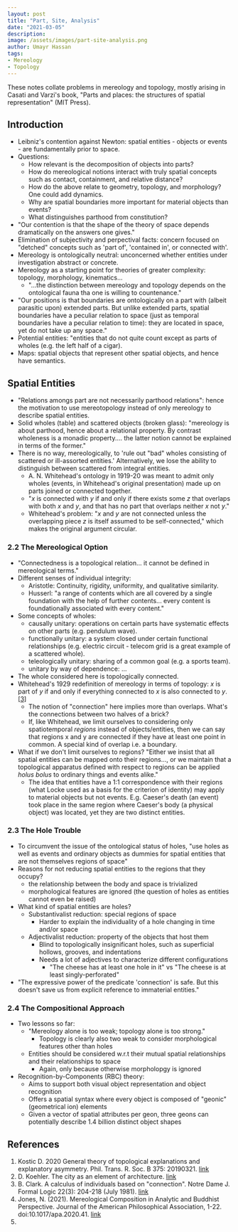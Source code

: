 ```yaml
---
layout: post
title: "Part, Site, Analysis"
date: "2021-03-05"
description:
image: /assets/images/part-site-analysis.png
author: Umayr Hassan
tags:
- Mereology
- Topology
---
```


These notes collate problems in mereology and topology, mostly arising in Casati and Varzi's book, 
"Parts and places: the structures of spatial representation" (MIT Press).

## Introduction 

* Leibniz's contention against Newton: spatial entities - objects or events - are fundamentally
prior to space.
* Questions:
  * How relevant is the decomposition of objects into parts?
  * How do mereological notions interact with truly spatial concepts such as contact, containment,
  and relative distance?
  * How do the above relate to geometry, topology, and morphology? One could add dynamics.
  * Why are spatial boundaries more important for material objects than events?
  * What distinguishes parthood from constitution?
* "Our contention is that the shape of the theory of space depends dramatically on the answers one gives."
* Elimination of subjectivity and perpectival facts: concern focused on "detched" concepts such as
'part of', 'contained in', or connected with'.
* Mereology is ontologically neutral: unconcerned whether entities under investigation abstract or concrete.
* Mereology as a starting point for theories of greater complexity: topology, morphology, kinematics...
  * "...the distinction between mereology and topology depends on the ontological fauna tha one is willing to countenance."
* "Our positions is that boundaries are ontologically on a part with (albeit parasitic upon) extended
parts. But unlike extended parts, spatial boundaries have a peculiar relation to space (just as temporal
boundaries have a peculiar relation to time): they are located in space, yet do not take up any space."
* Potential entities: "entities that do not quite count except as parts of wholes (e.g. the left half of a cigar).
* Maps: spatial objects that represent other spatial objects, and hence have semantics.

## Spatial Entities

* "Relations amongs part are not necessarily parthood relations": hence the motivation to use
mereotopology instead of only mereology to describe spatial entities.
* Solid wholes (table) and scattered objects (broken glass): "mereology is about parthood, hence
about a relational property. By contrast wholeness is a monadic property.... the latter notion 
cannot be explained in terms of the former."
* There is no way, mereologically, to 'rule out "bad" wholes consisting of scattered or 
  ill-assorted entities.' Alternatively, we lose the ability to distinguish between scattered from
  integral entities.
  * A. N. Whitehead's ontology in 1919-20 was meant to admit only wholes (events, in Whitehead's
  original presentation) made up on parts joined or connected together.
  * "_x_ is connected with _y_ if and only if there exists some _z_ that overlaps with both
  _x_ and _y_, and that has no part that overlaps neither _x_ not _y_."
  * Whitehead's problem: "_x_ and _y_ are not connected unless the overlapping piece _z_ is itself
  assumed to be self-connected," which makes the original argument circular.

### 2.2 The Mereological Option 

* "Connectedness is a topological relation... it cannot be defined in mereological terms."
* Different senses of individual integrity:
  * Aristotle: Continuity, rigidity, uniformity, and qualitative similarity.
  * Husserl: "a range of contents which are all covered by a single foundation with the help of
  further contents... every content is foundationally associated with every content."
* Some concepts of wholes:
  * causally unitary: operations on certain parts have systematic effects on other parts 
  (e.g. pendulum wave).
  * functionally unitary: a system closed under certain functional relationships 
  (e.g. electric circuit - telecom grid is a great example of a scattered whole).
  * teleologically unitary: sharing of a common goal (e.g. a sports team).
  * unitary by way of dependence: ...
* The whole considered here is topologically connected.
* Whitehead's 1929 redefinition of mereology in terms of topology: _x_ is part of _y_ if and only
if everything connected to _x_ is also connected to _y_. [[3]](#ref3)
  * The notion of "connection" here implies more than overlaps. What's the connections between two
  halves of a brick?
  * If, like Whitehead, we limit ourselves to considering only spatiotemporal _regions_ instead of
  objects/entities, then we can say that regions x and y are connected if they have at least one
  point in common. A special kind of overlap i.e. a boundary.
* What if we don't limit ourselves to regions? "Either we insist that all spatial entities can be
mapped onto their regions..., or we maintain that a topological apparatus defined with respect to
regions can be applied _holus bolus_ to ordinary things and events alike." 
  * The idea that entities have a 1:1 correspondence with their regions (what Locke used as a basis
  for the criterion of identity) may apply to material objects but not events. E.g. Caeser's
  death (an event) took place in the same region where Caeser's body (a physical object) was located,
  yet they are two distinct entities.

### 2.3 The Hole Trouble 

* To circumvent the issue of the ontological status of holes, "use holes as well as events and
  ordinary objects as dummies for spatial entities that are not themselves regions of space"
* Reasons for not reducing spatial entities to the regions that they occupy?
  * the relationship between the body and space is trivialized
  * morphological features are ignored (the question of holes as entities cannot even be raised)
* What kind of spatial entities are holes?
  * Substantivalist reduction: special regions of space
    * Harder to explain the individuality of a hole changing in time and/or space
  * Adjectivalist reduction: property of the objects that host them
    * Blind to topologically insignificant holes, such as superficial hollows, grooves, and indentations
    * Needs a lot of adjectives to characterize different configurations
      * "The cheese has at least one hole in it" vs "The cheese is at least singly-perforated"
* "The expressive power of the predicate 'connection' is safe. But this doesn't save us from
  explicit reference to immaterial entities."
  
### 2.4 The Compositional Approach

* Two lessons so far:
  * "Mereology alone is too weak; topology alone is too strong."
    * Topology is clearly also two weak to consider morphological features other than holes
  * Entities should be considered w.r.t their mutual spatial relationships and their relationships to space
    * Again, only because otherwise morpholopgy is ignored
* Recognition-by-Components (RBC) theory:
  * Aims to support both visual object representation and object recognition
  * Offers a spatial syntax where every object is composed of "geonic" (geometrical ion) elements
  * Given a vector of spatial attributes per geon, three geons can potentially describe 1.4 billion
  distinct object shapes
  

## References
1. <a name="ref1"></a> Kostic D. 2020 General theory of topological explanations and explanatory asymmetry. Phil. Trans. R. Soc. B 375: 20190321. [link](https://core.ac.uk/download/pdf/231877199.pdf)
2. <a name="ref2"></a> D. Koehler. The city as an element of architecture. [link](papers.cumincad.org/data/works/att/ecaade2017_109.pdf)
3. <a name="ref3"></a> B. Clark. A calculus of individuals based on "connection". Notre Dame J. Formal Logic 22(3): 204-218 (July 1981). [link](https://projecteuclid.org/journals/notre-dame-journal-of-formal-logic/volume-22/issue-3/A-calculus-of-individuals-based-on-connection/10.1305/ndjfl/1093883455.full)
4. <a name="ref4"></a> Jones, N. (2021). Mereological Composition in Analytic and Buddhist Perspective. Journal of the American Philosophical Association, 1-22. doi:10.1017/apa.2020.41. [link](https://www.cambridge.org/core/journals/journal-of-the-american-philosophical-association/article/mereological-composition-in-analytic-and-buddhist-perspective/B4B2637445AB6E1BB8D8135B6F51A7A9/share/cf7bdf61acba979aefce98e80f52347b90195a42)
5. <a name="ref5"></a> 

